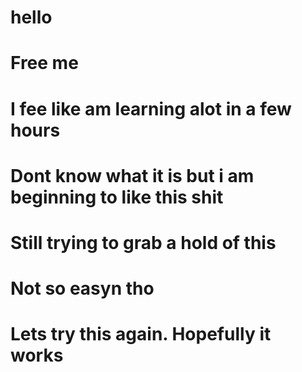 # hello
# Free me
# I fee like am learning alot in a few hours
# Dont know what it is but i am beginning to like this shit
# Still trying to grab a hold of this
# Not so easyn tho
# Lets try this again. Hopefully it works
